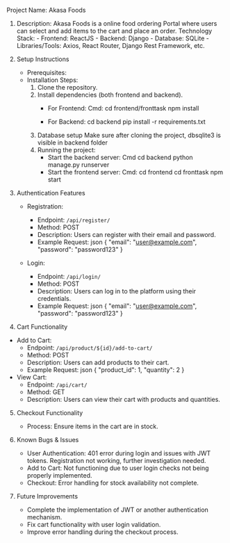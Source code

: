   Project Name: Akasa Foods
1.	  Description: Akasa Foods is a online food ordering Portal where users can select and add items to the cart and place an order.
   Technology Stack: 
     - Frontend: ReactJS
     - Backend: Django
     - Database: SQLite 
     - Libraries/Tools: Axios, React Router, Django Rest Framework, etc.

2. Setup Instructions
   - Prerequisites: 
   - Installation Steps:
     1. Clone the repository.
     2. Install dependencies (both frontend and backend).
        - For Frontend: 
          Cmd:
          cd frontend/fronttask
          npm install
          
        - For Backend:
          cd backend
          pip install -r requirements.txt
     3. Database setup 
	Make sure after cloning the project, dbsqlite3 is visible in backend folder
     4. Running the project:
        - Start the backend server:
          Cmd
	cd backend
          	python manage.py runserver   
        - Start the frontend server:
          Cmd:
          	cd frontend
	cd fronttask
	npm start
          

3. Authentication Features
   - Registration: 
     - Endpoint: `/api/register/`
     - Method: POST
     - Description: Users can register with their email and password.
     - Example Request:
       json
       {
         "email": "user@example.com",
         "password": "password123"
       }
    

   - Login:
     - Endpoint: `/api/login/`
     - Method: POST
     - Description: Users can log in to the platform using their credentials.
     - Example Request:
       json
       {
         "email": "user@example.com",
         "password": "password123"
       }

 4. Cart Functionality
   - Add to Cart:
     - Endpoint: `/api/product/${id}/add-to-cart/`
     - Method: POST
     - Description: Users can add products to their cart.
     - Example Request:
       json
       {
         "product_id": 1,
         "quantity": 2
       }
   - View Cart:
     - Endpoint: `/api/cart/`
     - Method: GET
     - Description: Users can view their cart with products and quantities.
5. Checkout Functionality
   - Process: Ensure items in the cart are in stock. 
  
6. Known Bugs & Issues
   - User Authentication: 401 error during login and issues with JWT tokens. Registration not working, further investigation needed.
   - Add to Cart: Not functioning due to user login checks not being properly implemented.
   - Checkout: Error handling for stock availability not complete.
7. Future Improvements
   - Complete the implementation of JWT or another authentication mechanism.
   - Fix cart functionality with user login validation.
   - Improve error handling during the checkout process.



